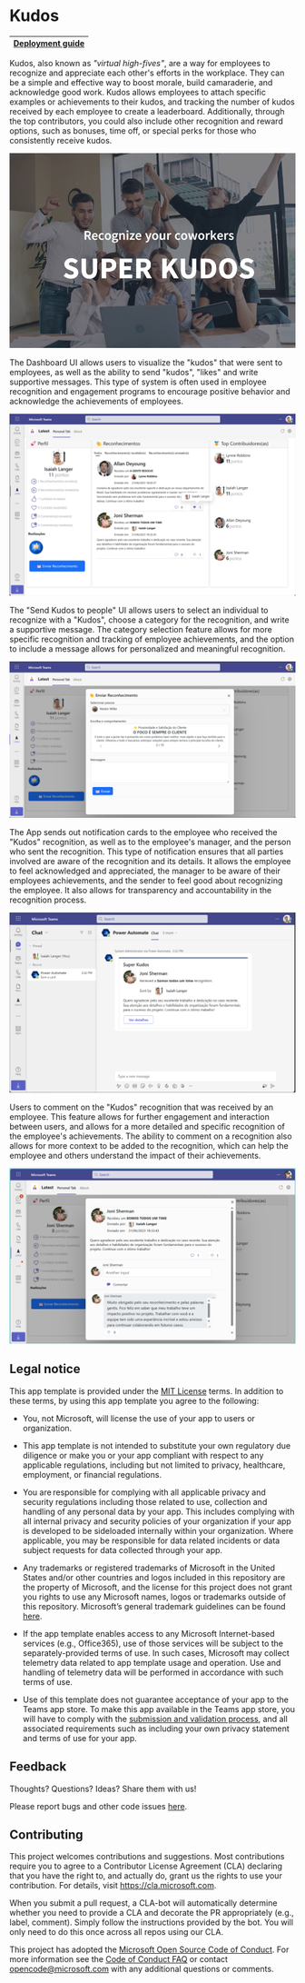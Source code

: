 # Kudos

[Deployment guide](https://github.com/luishdemetrio/MyKudosDashboard/wiki)   |
| ----  |

Kudos, also known as *"virtual high-fives"*, are a way for employees to recognize and appreciate each other's efforts in the workplace. They can be a simple and effective way to boost morale, build camaraderie, and acknowledge good work. Kudos allows employees to attach specific examples or achievements to their kudos, and tracking the number of kudos received by each employee to create a leaderboard. Additionally, through the top contributors, you could also include other recognition and reward options, such as bonuses, time off, or special perks for those who consistently receive kudos.

[![Watch the video](images/thumb.png)](https://github.com/luishdemetrio/MyKudosDashboard/blob/master/images/SuperKudos.mp4)

The Dashboard UI allows users to visualize the "kudos" that were sent to employees, as well as the ability to send "kudos", "likes" and write supportive messages. This type of system is often used in employee recognition and engagement programs to encourage positive behavior and acknowledge the achievements of employees.

![](images/dashboard2.png)

The "Send Kudos to people" UI allows users to select an individual to recognize with a "Kudos", choose a category for the recognition, and write a supportive message. The category selection feature allows for more specific recognition and tracking of employee achievements, and the option to include a message allows for personalized and meaningful recognition.

![](images/sendkudos2.png)

The App sends out notification cards to the employee who received the "Kudos" recognition, as well as to the employee's manager, and the person who sent the recognition. This type of notification ensures that all parties involved are aware of the recognition and its details. It allows the employee to feel acknowledged and appreciated, the manager to be aware of their employees achievements, and the sender to feel good about recognizing the employee. It also allows for transparency and accountability in the recognition process.

![](images/kudosnotification2.png)


Users to comment on the "Kudos" recognition that was received by an employee. This feature allows for further engagement and interaction between users, and allows for a more detailed and specific recognition of the employee's achievements. The ability to comment on a recognition also allows for more context to be added to the recognition, which can help the employee and others understand the impact of their achievements.

![](images/replies3.png)

## Legal notice


This app template is provided under the [MIT License](https://github.com/OfficeDev/OfficeDev/microsoft-teams-stickers-app/blob/master/LICENSE) terms.  In addition to these terms, by using this app template you agree to the following:

- You, not Microsoft, will license the use of your app to users or organization. 

- This app template is not intended to substitute your own regulatory due diligence or make you or your app compliant with respect to any applicable regulations, including but not limited to privacy, healthcare, employment, or financial regulations.

- You are responsible for complying with all applicable privacy and security regulations including those related to use, collection and handling of any personal data by your app. This includes complying with all internal privacy and security policies of your organization if your app is developed to be sideloaded internally within your organization. Where applicable, you may be responsible for data related incidents or data subject requests for data collected through your app.

- Any trademarks or registered trademarks of Microsoft in the United States and/or other countries and logos included in this repository are the property of Microsoft, and the license for this project does not grant you rights to use any Microsoft names, logos or trademarks outside of this repository. Microsoft’s general trademark guidelines can be found [here](https://www.microsoft.com/en-us/legal/intellectualproperty/trademarks/usage/general.aspx).

- If the app template enables access to any Microsoft Internet-based services (e.g., Office365), use of those services will be subject to the separately-provided terms of use. In such cases, Microsoft may collect telemetry data related to app template usage and operation. Use and handling of telemetry data will be performed in accordance with such terms of use.

- Use of this template does not guarantee acceptance of your app to the Teams app store. To make this app available in the Teams app store, you will have to comply with the [submission and validation process](https://docs.microsoft.com/en-us/microsoftteams/platform/concepts/deploy-and-publish/appsource/publish), and all associated requirements such as including your own privacy statement and terms of use for your app.

## Feedback

Thoughts? Questions? Ideas? Share them with us!

Please report bugs and other code issues [here](https://github.com/luishdemetrio/MyApprovalsHub/issues/new).

## Contributing

This project welcomes contributions and suggestions.  Most contributions require you to agree to a
Contributor License Agreement (CLA) declaring that you have the right to, and actually do, grant us
the rights to use your contribution. For details, visit https://cla.microsoft.com.

When you submit a pull request, a CLA-bot will automatically determine whether you need to provide
a CLA and decorate the PR appropriately (e.g., label, comment). Simply follow the instructions
provided by the bot. You will only need to do this once across all repos using our CLA.

This project has adopted the [Microsoft Open Source Code of Conduct](https://opensource.microsoft.com/codeofconduct/).
For more information see the [Code of Conduct FAQ](https://opensource.microsoft.com/codeofconduct/faq/) or
contact [opencode@microsoft.com](mailto:opencode@microsoft.com) with any additional questions or comments.